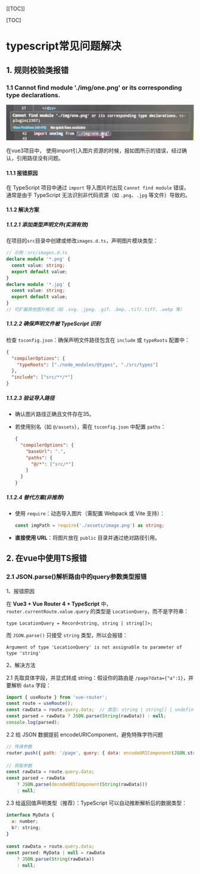 [[TOC]]

[TOC]

# typescript常见问题解决

## 1. 规则校验类报错

### 1.1 Cannot find module './img/one.png' or its corresponding type declarations.

![](./img/020-ts-error-01.jpg)

在vue3项目中， 使用import引入图片资源的时候，报如图所示的错误，经过确认，引用路径没有问题。

#### 1.1.1 报错原因

在 TypeScript 项目中通过 `import` 导入图片时出现 `Cannot find module` 错误，通常是由于 TypeScript 无法识别非代码资源（如 `.png`、`.jpg` 等文件）导致的。

#### 1.1.2 解决方案

##### 1.1.2.1 **添加类型声明文件**(实测有效)

在项目的`src`目录中创建或修改`images.d.ts`，声明图片模块类型：

```typescript
// 示例：src/images.d.ts
declare module '*.png' {
  const value: string;
  export default value;
}
declare module '*.jpg' {
  const value: string;
  export default value;
}
// 可扩展其他图片格式（如 .svg、.jpeg、.gif、.bmp、.tif/.tiff、.webp 等）
```

##### 1.1.2.2 **确保声明文件被 TypeScript 识别**

检查 `tsconfig.json`‌：确保声明文件路径包含在 `include` 或 `typeRoots` 配置中：

```json
{
  "compilerOptions": {
    "typeRoots": ["./node_modules/@types", "./src/types"]
  },
  "include": ["src/**/*"]
}
```

##### 1.1.2.3 **验证导入路径**

- 确认图片路径正确且文件存在35。

- 若使用别名（如 `@/assets`），需在 `tsconfig.json` 中配置 `paths`：

  ```json
  {
    "compilerOptions": {
      "baseUrl": ".",
      "paths": {
        "@/*": ["src/*"]
      }
    }
  }
  ```

##### 1.1.2.4  **替代方案**(非推荐)

- 使用 `require`‌：动态导入图片（需配置 Webpack 或 Vite 支持）：

  ```typescript
  const imgPath = require('./assets/image.png') as string;
  ```

- **直接使用 URL**‌：将图片放在 `public` 目录并通过绝对路径引用。



## 2. 在vue中使用TS报错

### 2.1 JSON.parse()解析路由中的query参数类型报错

1、报错原因

在 **Vue3 + Vue Router 4 + TypeScript** 中，`router.currentRoute.value.query` 的类型是 `LocationQuery`，而不是字符串：

```tsx
type LocationQuery = Record<string, string | string[]>;
```

而 `JSON.parse()` 只接受 `string` 类型，所以会报错：

```pgsql
Argument of type 'LocationQuery' is not assignable to parameter of type 'string'
```

2、解决方法

2.1 先取具体字段，并显式转成 string：假设你的路由是 `/page?data={"a":1}`，并要解析 `data` 字段：

```js
import { useRoute } from 'vue-router';
const route = useRoute();
const rawData = route.query.data;  // 类型: string | string[] | undefined
const parsed = rawData ? JSON.parse(String(rawData)) : null;
console.log(parsed);
```

2.2 给 JSON 数据提前 encodeURIComponent，避免特殊字符问题

```js
// 传递参数
router.push({ path: '/page', query: { data: encodeURIComponent(JSON.stringify(obj)) } });

// 获取参数
const rawData = route.query.data;
const parsed = rawData 
    ? JSON.parse(decodeURIComponent(String(rawData))) 
    : null;
```

2.3 给返回值声明类型（推荐）：TypeScript 可以自动推断解析后的数据类型：

```js
interface MyData {
  a: number;
  b?: string;
}

const rawData = route.query.data;
const parsed: MyData | null = rawData 
    ? JSON.parse(String(rawData)) 
    : null;
```

